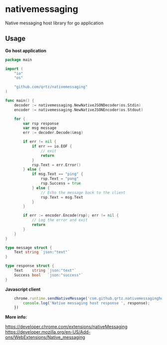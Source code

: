 # nativemessaging
Native messaging host library for go application  

## Usage

**Go host application**

``` go
package main

import (
	"io"
	"os"

	"github.com/qrtz/nativemessaging"
)

func main() {
	decoder := nativemessaging.NewNativeJSONDecoder(os.Stdin)
	encoder := nativemessaging.NewNativeJSONEncoder(os.Stdout)

	for {
		var rsp response
		var msg message
		err := decoder.Decode(&msg)

		if err != nil {
			if err == io.EOF {
				// exit
				return
			}
			rsp.Text = err.Error()
		} else {
			if msg.Text == "ping" {
				rsp.Text = "pong"
				rsp.Success = true
			} else {
				// Echo the message back to the client
				rsp.Text = msg.Text
			}
		}

		if err := encoder.Encode(rsp); err != nil {
			// Log the error and exit
			return
		}
	}
}

type message struct {
	Text string `json:"text"`
}

type response struct {
	Text    string `json:"text"`
	Success bool   `json:"success"`
}
```

**Javascript client**

``` js
    chrome.runtime.sendNativeMessage('com.github.qrtz.nativemessaginghost', {text:'ping'}, (response) => {
        console.log('Native messaging host response ', response);
    })
```

**More info:**  

https://developer.chrome.com/extensions/nativeMessaging  
https://developer.mozilla.org/en-US/Add-ons/WebExtensions/Native_messaging
